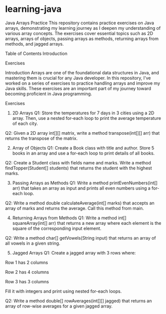 # learning-java
Java Arrays Practice
This repository contains practice exercises on Java arrays, demonstrating my learning journey as I deepen my understanding of various array concepts. The exercises cover essential topics such as 2D arrays, arrays of objects, passing arrays as methods, returning arrays from methods, and jagged arrays.

Table of Contents
Introduction

Exercises

Introduction
Arrays are one of the foundational data structures in Java, and mastering them is crucial for any Java developer. In this repository, I've worked on a series of exercises to practice handling arrays and improve my Java skills. These exercises are an important part of my journey toward becoming proficient in Java programming.

Exercises
1. 2D Arrays
Q1: Store the temperatures for 7 days in 3 cities using a 2D array. Then, use a nested for-each loop to print the average temperature of each city.

Q2: Given a 2D array int[][] matrix, write a method transpose(int[][] arr) that returns the transpose of the matrix.

2. Array of Objects
Q1: Create a Book class with title and author. Store 5 books in an array and use a for-each loop to print details of all books.

Q2: Create a Student class with fields name and marks. Write a method findTopper(Student[] students) that returns the student with the highest marks.

3. Passing Arrays as Methods
Q1: Write a method printEvenNumbers(int[] arr) that takes an array as input and prints all even numbers using a for-each loop.

Q2: Write a method double calculateAverage(int[] marks) that accepts an array of marks and returns the average. Call this method from main.

4. Returning Arrays from Methods
Q1: Write a method int[] squareArray(int[] arr) that returns a new array where each element is the square of the corresponding input element.

Q2: Write a method char[] getVowels(String input) that returns an array of all vowels in a given string.

5. Jagged Arrays
Q1: Create a jagged array with 3 rows where:

Row 1 has 2 columns

Row 2 has 4 columns

Row 3 has 3 columns

Fill it with integers and print using nested for-each loops.

Q2: Write a method double[] rowAverages(int[][] jagged) that returns an array of row-wise averages for a given jagged array.

